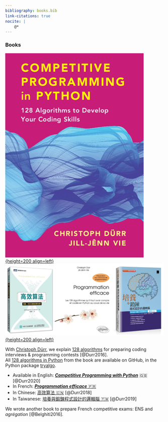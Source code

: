 ```yaml
---
bibliography: books.bib
link-citations: true
nocite: |
    @*
---
```

### Books

[![TryAlgo](/static/img/tryalgo-en.jpg){height=200 align=left}](http://tryalgo.org/) [![TryAlgo](/static/img/books.jpg){height=200 align=left}](http://tryalgo.org/)

With [Christoph Dürr](http://www-desir.lip6.fr/~durrc/), we explain [128 algorithms](http://tryalgo.org/code/) for preparing coding interviews & programming contests [@Durr2016].  
All [128 algorithms in Python](https://github.com/jilljenn/tryalgo/) from the book are available on GitHub, in the Python package [tryalgo](https://pypi.python.org/pypi/tryalgo/1.2.2).

- Available in English: [***Competitive Programming with Python***](https://www.cambridge.org/fr/academic/subjects/computer-science/algorithmics-complexity-computer-algebra-and-computational-g/competitive-programming-python-128-algorithms-develop-your-coding-skills?format=PB&isbn=9781108716826) 🇬🇧 [@Durr2020]
- In French: [***Programmation efficace*** 🇫🇷](http://tryalgo.org/book/)
- In Chinese: [高效算法 🇨🇳](https://book.douban.com/subject/30210075/) [@Durr2018]
- In Taiwanese: [培養與鍛鍊程式設計的邏輯腦 🇹🇼](http://www.drmaster.com.tw/Bookinfo.asp?BookID=MP11906) [@Durr2019]


We wrote another book to prepare French competitive exams: ENS and *agrégation* [@Belghiti2016].  

